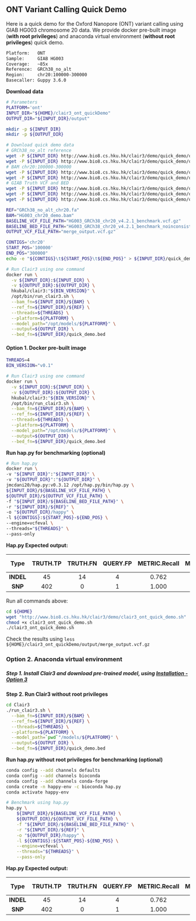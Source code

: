 ## ONT Variant Calling Quick Demo
Here is a quick demo for the Oxford Nanopore (ONT) variant calling using GIAB HG003 chromosome 20 data. We provide docker pre-built image (**with root privileges**) and  anaconda virtual environment (**without root privileges**) quick demo.

```bash
Platform:   ONT
Sample:     GIAB HG003
Coverage:   ~85x
Reference:  GRCh38_no_alt
Region:     chr20:100000-300000
Basecaller: Guppy 3.6.0
```

**Download data**

```bash
# Parameters
PLATFORM='ont'
INPUT_DIR="${HOME}/clair3_ont_quickDemo"
OUTPUT_DIR="${INPUT_DIR}/output"

mkdir -p ${INPUT_DIR}
mkdir -p ${OUTPUT_DIR}

# Download quick demo data
# GRCh38_no_alt reference
wget -P ${INPUT_DIR} http://www.bio8.cs.hku.hk/clair3/demo/quick_demo/ont/GRCh38_no_alt_chr20.fa
wget -P ${INPUT_DIR} http://www.bio8.cs.hku.hk/clair3/demo/quick_demo/ont/GRCh38_no_alt_chr20.fa.fai
# BAM chr20:100000-300000
wget -P ${INPUT_DIR} http://www.bio8.cs.hku.hk/clair3/demo/quick_demo/ont/HG003_chr20_demo.bam
wget -P ${INPUT_DIR} http://www.bio8.cs.hku.hk/clair3/demo/quick_demo/ont/HG003_chr20_demo.bam.bai
# GIAB Truth VCF and BED
wget -P ${INPUT_DIR} http://www.bio8.cs.hku.hk/clair3/demo/quick_demo/ont/HG003_GRCh38_chr20_v4.2.1_benchmark.vcf.gz
wget -P ${INPUT_DIR} http://www.bio8.cs.hku.hk/clair3/demo/quick_demo/ont/HG003_GRCh38_chr20_v4.2.1_benchmark.vcf.gz.tbi
wget -P ${INPUT_DIR} http://www.bio8.cs.hku.hk/clair3/demo/quick_demo/ont/HG003_GRCh38_chr20_v4.2.1_benchmark_noinconsistent.bed

REF="GRCh38_no_alt_chr20.fa"
BAM="HG003_chr20_demo.bam"
BASELINE_VCF_FILE_PATH="HG003_GRCh38_chr20_v4.2.1_benchmark.vcf.gz"
BASELINE_BED_FILE_PATH="HG003_GRCh38_chr20_v4.2.1_benchmark_noinconsistent.bed"
OUTPUT_VCF_FILE_PATH="merge_output.vcf.gz"

CONTIGS='chr20'
START_POS='100000'
END_POS="300000"
echo -e "${CONTIGS}\t${START_POS}\t${END_POS}" > ${INPUT_DIR}/quick_demo.bed

# Run Clair3 using one command
docker run \
  -v ${INPUT_DIR}:${INPUT_DIR} \
  -v ${OUTPUT_DIR}:${OUTPUT_DIR} \
  hkubal/clair3:"${BIN_VERSION}" \
  /opt/bin/run_clair3.sh \
  --bam_fn=${INPUT_DIR}/${BAM} \
  --ref_fn=${INPUT_DIR}/${REF} \
  --threads=${THREADS} \
  --platform=${PLATFORM} \
  --model_path="/opt/models/${PLATFORM}" \
  --output=${OUTPUT_DIR} \
  --bed_fn=${INPUT_DIR}/quick_demo.bed
```

#### Option 1. Docker pre-built image

```bash
THREADS=4
BIN_VERSION="v0.1"

# Run Clair3 using one command
docker run \
  -v ${INPUT_DIR}:${INPUT_DIR} \
  -v ${OUTPUT_DIR}:${OUTPUT_DIR} \
  hkubal/clair3:"${BIN_VERSION}" \
  /opt/bin/run_clair3.sh \
  --bam_fn=${INPUT_DIR}/${BAM} \
  --ref_fn=${INPUT_DIR}/${REF} \
  --threads=${THREADS} \
  --platform=${PLATFORM} \
  --model_path="/opt/models/${PLATFORM}" \
  --output=${OUTPUT_DIR} \
  --bed_fn=${INPUT_DIR}/quick_demo.bed
```

**Run hap.py for benchmarking (optional)**

```bash
# Run hap.py
docker run \
-v "${INPUT_DIR}":"${INPUT_DIR}" \
-v "${OUTPUT_DIR}":"${OUTPUT_DIR}" \
jmcdani20/hap.py:v0.3.12 /opt/hap.py/bin/hap.py \
${INPUT_DIR}/${BASELINE_VCF_FILE_PATH} \
${OUTPUT_DIR}/${OUTPUT_VCF_FILE_PATH} \
-f "${INPUT_DIR}/${BASELINE_BED_FILE_PATH}" \
-r "${INPUT_DIR}/${REF}" \
-o "${OUTPUT_DIR}/happy" \
-l ${CONTIGS}:${START_POS}-${END_POS} \
--engine=vcfeval \
--threads="${THREADS}" \
--pass-only
```

**Hap.py Expected output:**

|   Type    | TRUTH.TP | TRUTH.FN | QUERY.FP | METRIC.Recall | METRIC.Precision | METRIC.F1-Score |
| :-------: | :------: | :------: | :------: | :-----------: | :--------------: | :-------------: |
| **INDEL** |    45    |    14    |    4     |     0.762     |      0.918       |      0.833      |
|  **SNP**  |   402    |    0     |    1     |     1.000     |      0.997       |      0.998      |

Run all commands above:

```bash
cd ${HOME}
wget "http://www.bio8.cs.hku.hk/clair3/demo/clair3_ont_quick_demo.sh"
chmod +x clair3_ont_quick_demo.sh
./clair3_ont_quick_demo.sh
```

Check the results using `less ${HOME}/clair3_ont_quickDemo/output/merge_output.vcf.gz`

### Option 2. Anaconda virtual environment

##### Step 1. Install Clair3 and download pre-trained model, using [Installation - Option 3](https://github.com/HKU-BAL/Clair3#option-3-build-an-anaconda-virtual-environment)

**Step 2. Run Clair3 without root privileges**

```bash
cd Clair3
./run_clair3.sh \
  --bam_fn=${INPUT_DIR}/${BAM} \
  --ref_fn=${INPUT_DIR}/${REF} \
  --threads=${THREADS} \
  --platform=${PLATFORM} \
  --model_path=`pwd`"/models/${PLATFORM}" \
  --output=${OUTPUT_DIR} \
  --bed_fn=${INPUT_DIR}/quick_demo.bed
```

**Run hap.py without root privileges for benchmarking (optional)**

```bash
conda config --add channels defaults
conda config --add channels bioconda
conda config --add channels conda-forge
conda create -n happy-env -c bioconda hap.py
conda activate happy-env

# Benchmark using hap.py
hap.py \
    ${INPUT_DIR}/${BASELINE_VCF_FILE_PATH} \
    ${OUTPUT_DIR}/${OUTPUT_VCF_FILE_PATH} \
    -f "${INPUT_DIR}/${BASELINE_BED_FILE_PATH}" \
    -r "${INPUT_DIR}/${REF}" \
    -o "${OUTPUT_DIR}/happy" \
    -l ${CONTIGS}:${START_POS}-${END_POS} \
    --engine=vcfeval \
    --threads="${THREADS}" \
    --pass-only
```

**Hap.py Expected output:**

|   Type    | TRUTH.TP | TRUTH.FN | QUERY.FP | METRIC.Recall | METRIC.Precision | METRIC.F1-Score |
| :-------: | :------: | :------: | :------: | :-----------: | :--------------: | :-------------: |
| **INDEL** |    45    |    14    |    4     |     0.762     |      0.918       |      0.833      |
|  **SNP**  |   402    |    0     |    1     |     1.000     |      0.997       |      0.998      |
